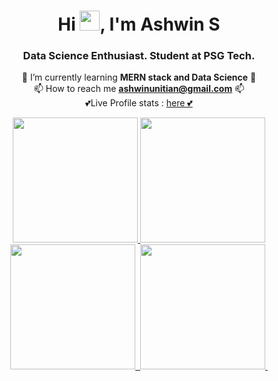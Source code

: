 

<h1 align="center">Hi <img src="Hi.gif" width="32px" height="32px">, I'm Ashwin S</h1>
<h3 align="center">Data Science Enthusiast. Student at PSG Tech.</h3>
<div align="center">
  
🌱 I’m currently learning **MERN stack and Data Science** 🌱
<br>
📫 How to reach me **ashwinunitian@gmail.com** 📫
<br>
💕Live Profile stats : <a href="https://profile-summary-for-github.com/user/001ashwin">here  💕
  
</div>

<p>
<div align="center">
    <img src= "https://github-readme-stats.vercel.app/api/top-langs/?username=001ashwin&layout=compact&hide=html&hide_border=true" height=200>
    <img src= "https://github-profile-summary-cards.vercel.app/api/cards/repos-per-language?username=001ashwin&theme=vue" alt="" height=200>
    <img src= "https://github-profile-summary-cards.vercel.app/api/cards/most-commit-language?username=001ashwin&theme=vue" alt="" height=200>
    <img stc="https://github-profile-summary-cards.vercel.app/api/cards/stats?username=001ashwin&theme=vue" alt="" height=200>
    <img src="https://github-profile-summary-cards.vercel.app/api/cards/productive-time?username=001ashwin&theme=vue" alt="" height=200>
    <img src="https://github-profile-summary-cards.vercel.app/api/cards/profile-details?username=001ashwin&theme=vue" alt="">
</div>
</p>
